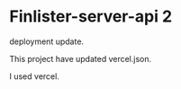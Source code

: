 # Finlister-server-api 2

deployment update.

This project have updated vercel.json.

I used vercel.
